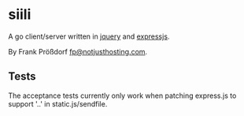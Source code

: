 # siili

A go client/server written in [jquery](http://jquery.com) and [expressjs](http://expressjs.com/).

By Frank Prößdorf <fp@notjusthosting.com>.



## Tests

The acceptance tests currently only work when patching express.js to support '..' in static.js/sendfile.

